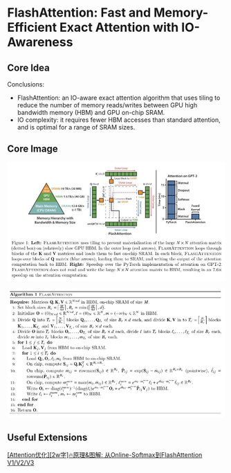 # FlashAttention: Fast and Memory-Efficient Exact Attention with IO-Awareness

## Core Idea
Conclusions: 
- FlashAttention: an IO-aware exact attention algorithm that uses tiling to reduce the number of memory reads/writes between GPU high bandwidth memory (HBM) and GPU on-chip SRAM. 
- IO complexity: it requires fewer HBM accesses than standard attention, and is optimal for a range of SRAM sizes.

## Core Image
![Figure 1](fig.1.jpg)

![Algorithm 1](algo.1.jpg)

## Useful Extensions
[[Attention优化][2w字]🔥原理&图解: 从Online-Softmax到FlashAttention V1/V2/V3](https://zhuanlan.zhihu.com/p/668888063)